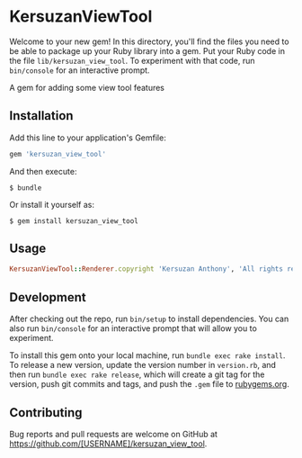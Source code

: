 # KersuzanViewTool

Welcome to your new gem! In this directory, you'll find the files you need to be able to package up your Ruby library into a gem. Put your Ruby code in the file `lib/kersuzan_view_tool`. To experiment with that code, run `bin/console` for an interactive prompt.

A gem for adding some view tool features

## Installation

Add this line to your application's Gemfile:

```ruby
gem 'kersuzan_view_tool'
```

And then execute:

    $ bundle

Or install it yourself as:

    $ gem install kersuzan_view_tool

## Usage

```ruby
KersuzanViewTool::Renderer.copyright 'Kersuzan Anthony', 'All rights reserved'
```

## Development

After checking out the repo, run `bin/setup` to install dependencies. You can also run `bin/console` for an interactive prompt that will allow you to experiment.

To install this gem onto your local machine, run `bundle exec rake install`. To release a new version, update the version number in `version.rb`, and then run `bundle exec rake release`, which will create a git tag for the version, push git commits and tags, and push the `.gem` file to [rubygems.org](https://rubygems.org).

## Contributing

Bug reports and pull requests are welcome on GitHub at https://github.com/[USERNAME]/kersuzan_view_tool.

